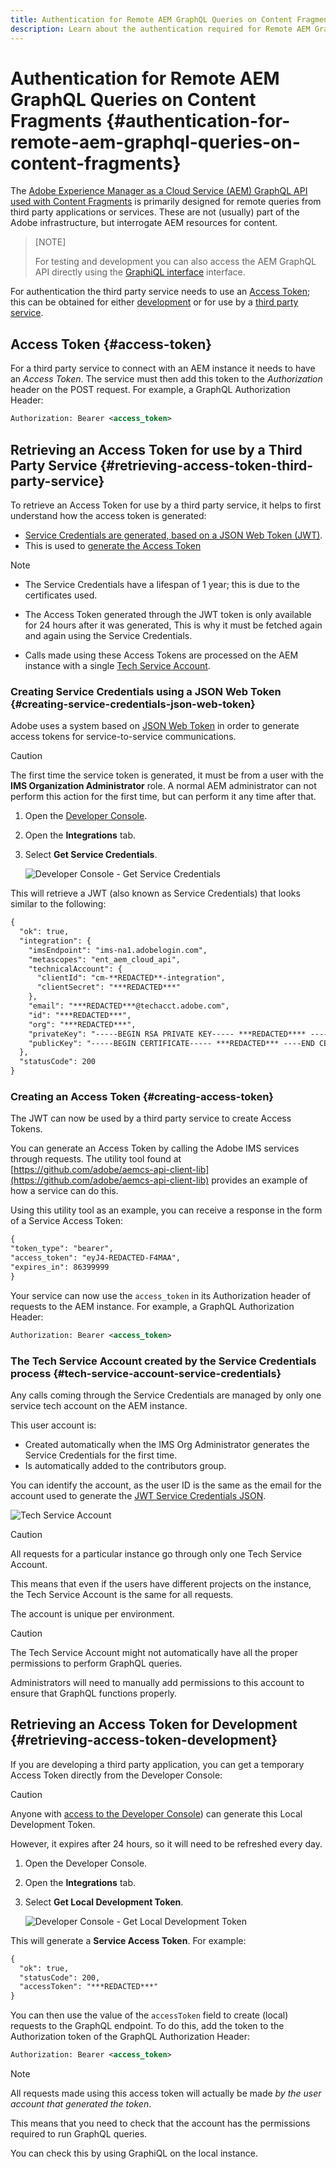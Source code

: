 ```yaml
---
title: Authentication for Remote AEM GraphQL Queries on Content Fragments
description: Learn about the authentication required for Remote AEM GraphQL queries.
---
```


# Authentication for Remote AEM GraphQL Queries on Content Fragments {#authentication-for-remote-aem-graphql-queries-on-content-fragments}

The [Adobe Experience Manager as a Cloud Service (AEM) GraphQL API used with Content Fragments](/help/assets/content-fragments/graphql-api-content-fragments.md) is primarily designed for remote queries from third party applications or services.  These are not (usually) part of the Adobe infrastructure, but interrogate AEM resources for content.

>[NOTE]
>
>For testing and development you can also access the AEM GraphQL API directly using the [GraphiQL interface](/help/assets/content-fragments/graphql-api-content-fragments.md#graphiql-interface) interface.

For authentication the third party service needs to use an [Access Token](#access-token); this can be obtained for either [development](#retrieving-access-token-development) or for use by a [third party service](#retrieving-access-token-third-party-service).

## Access Token {#access-token}

For a third party service to connect with an AEM instance it needs to have an *Access Token*. The service must then add this token to the *Authorization* header on the POST request. For example, a GraphQL Authorization Header:

```xml
Authorization: Bearer <access_token>
```

## Retrieving an Access Token for use by a Third Party Service {#retrieving-access-token-third-party-service}

To retrieve an Access Token for use by a third party service, it helps to first understand how the access token is generated:

* [Service Credentials are generated, based on a JSON Web Token (JWT)](#creating-service-credentials-json-web-token).
* This is used to [generate the Access Token](#creating-access-token)

>[!NOTE]
>
>* The Service Credentials have a lifespan of 1 year; this is due to the certificates used.
>
>* The Access Token generated through the JWT token is only available for 24 hours after it was generated, This is why it must be fetched again and again using the Service Credentials.
>
>* Calls made using these Access Tokens are processed on the AEM instance with a single [Tech Service Account](#tech-service-account-service-credentials).

### Creating Service Credentials using a JSON Web Token {#creating-service-credentials-json-web-token}

Adobe uses a system based on [JSON Web Token](https://jwt.io/) in order to generate access tokens for service-to-service communications. 

>[!CAUTION]
>
>The first time the service token is generated, it must be from a user with the **IMS Organization Administrator** role. A normal AEM administrator can not perform this action for the first time, but can perform it any time after that.

1. Open the [Developer Console](https://experienceleague.adobe.com/docs/experience-manager-learn/cloud-service/debugging/debugging-aem-as-a-cloud-service/developer-console.html#developer-console-access).

1. Open the **Integrations** tab.

1. Select **Get Service Credentials**.
   
   ![Developer Console - Get Service Credentials](assets/cfm-graphql-auth-dev-console.png)

This will retrieve a JWT (also known as Service Credentials) that looks similar to the following:

```xml
{
  "ok": true,
  "integration": {
    "imsEndpoint": "ims-na1.adobelogin.com",
    "metascopes": "ent_aem_cloud_api",
    "technicalAccount": {
      "clientId": "cm-**REDACTED**-integration",
      "clientSecret": "***REDACTED***"
    },
    "email": "***REDACTED***@techacct.adobe.com",
    "id": "***REDACTED***",
    "org": "***REDACTED***",
    "privateKey": "-----BEGIN RSA PRIVATE KEY----- ***REDACTED**** ----END RSA PRIVATE KEY-----\r\n",
    "publicKey": "-----BEGIN CERTIFICATE----- ***REDACTED*** ----END CERTIFICATE-----\r\n"
  },
  "statusCode": 200
}
```

### Creating an Access Token {#creating-access-token}

The JWT can now be used by a third party service to create Access Tokens.

You can generate an Access Token by calling the Adobe IMS services through requests. The utility tool found at [https://github.com/adobe/aemcs-api-client-lib](https://github.com/adobe/aemcs-api-client-lib) provides an example of how a service can do this.

Using this utility tool as an example, you can receive a response in the form of a Service Access Token:

```xml
{
"token_type": "bearer",
"access_token": "eyJ4-REDACTED-F4MAA",
"expires_in": 86399999
}
```

Your service can now use the `access_token` in its Authorization header of requests to the AEM instance. For example, a GraphQL Authorization Header:

```xml
Authorization: Bearer <access_token>
```

### The Tech Service Account created by the Service Credentials process {#tech-service-account-service-credentials}

Any calls coming through the Service Credentials are managed by only one service tech account on the AEM instance. 

This user account is:

* Created automatically when the IMS Org Administrator generates the Service Credentials for the first time.
* Is automatically added to the contributors group. 
 
You can identify the account, as the user ID is the same as the email for the account used to generate the [JWT Service Credentials JSON](#creating-service-credentials-json-web-token).

![Tech Service Account](assets/cfm-tech-service-account.png)

>[!CAUTION]
>
>All requests for a particular instance go through only one Tech Service Account. 
>
>This means that even if the users have different projects on the instance, the Tech Service Account is the same for all requests. 
>
>The account is unique per environment.

>[!CAUTION]
>
>The Tech Service Account might not automatically have all the proper permissions to perform GraphQL queries. 
>
>Administrators will need to manually add permissions to this account to ensure that GraphQL functions properly.

## Retrieving an Access Token for Development {#retrieving-access-token-development}

If you are developing a third party application, you can get a temporary Access Token directly from the Developer Console: 

>[!CAUTION]
>
>Anyone with [access to the Developer Console](https://experienceleague.adobe.com/docs/experience-manager-learn/cloud-service/debugging/debugging-aem-as-a-cloud-service/developer-console.html#developer-console-access)) can generate this Local Development Token.
>
>However, it expires after 24 hours, so it will need to be refreshed every day.

1. Open the Developer Console.

1. Open the **Integrations** tab.

1. Select **Get Local Development Token**.
   
   ![Developer Console - Get Local Development Token](assets/cfm-graphql-auth-dev-console.png)

This will generate a **Service Access Token**. For example:

```xml
{
  "ok": true,
  "statusCode": 200,
  "accessToken": "***REDACTED***"
}
```

You can then use the value of the `accessToken` field to create (local) requests to the GraphQL endpoint. To do this, add the token to the Authorization token of the GraphQL Authorization Header:

```xml
Authorization: Bearer <access_token>
```

>[!NOTE]
>
>All requests made using this access token will actually be made *by the user account that generated the token*. 
>
>This means that you need to check that the account has the permissions required to run GraphQL queries. 
>
>You can check this by using GraphiQL on the local instance.
